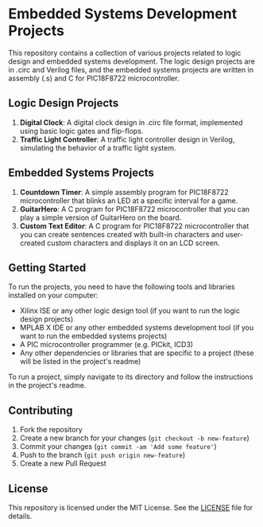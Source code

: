 # Embedded Systems Development Projects

This repository contains a collection of various projects related to logic design and embedded systems development. The logic design projects are in .circ and Verilog files, and the embedded systems projects are written in assembly (.s) and C for PIC18F8722 microcontroller.

## Logic Design Projects

1. **Digital Clock**: A digital clock design in .circ file format, implemented using basic logic gates and flip-flops.
2. **Traffic Light Controller**: A traffic light controller design in Verilog, simulating the behavior of a traffic light system.

## Embedded Systems Projects

1. **Countdown Timer**: A simple assembly program for PIC18F8722 microcontroller that blinks an LED at a specific interval for a game.
2. **GuitarHero**: A C program for PIC18F8722 microcontroller that you can play a simple version of GuitarHero on the board.
3. **Custom Text Editor**: A C program for PIC18F8722 microcontroller that you can create sentences created with built-in characters and user-created custom characters and displays it on an LCD screen.

## Getting Started

To run the projects, you need to have the following tools and libraries installed on your computer:

- Xilinx ISE or any other logic design tool (if you want to run the logic design projects)
- MPLAB X IDE or any other embedded systems development tool (if you want to run the embedded systems projects)
- A PIC microcontroller programmer (e.g. PICkit, ICD3)
- Any other dependencies or libraries that are specific to a project (these will be listed in the project's readme)

To run a project, simply navigate to its directory and follow the instructions in the project's readme.

## Contributing

1. Fork the repository
2. Create a new branch for your changes (`git checkout -b new-feature`)
3. Commit your changes (`git commit -am 'Add some feature'`)
4. Push to the branch (`git push origin new-feature`)
5. Create a new Pull Request

## License

This repository is licensed under the MIT License. See the [LICENSE](LICENSE) file for details.

